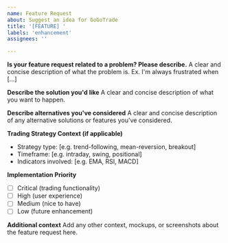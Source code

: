 ```yaml
---
name: Feature Request
about: Suggest an idea for GoGoTrade
title: '[FEATURE] '
labels: 'enhancement'
assignees: ''

---
```


**Is your feature request related to a problem? Please describe.**
A clear and concise description of what the problem is. Ex. I'm always frustrated when [...]

**Describe the solution you'd like**
A clear and concise description of what you want to happen.

**Describe alternatives you've considered**
A clear and concise description of any alternative solutions or features you've considered.

**Trading Strategy Context (if applicable)**
- Strategy type: [e.g. trend-following, mean-reversion, breakout]
- Timeframe: [e.g. intraday, swing, positional]
- Indicators involved: [e.g. EMA, RSI, MACD]

**Implementation Priority**
- [ ] Critical (trading functionality)
- [ ] High (user experience)
- [ ] Medium (nice to have)
- [ ] Low (future enhancement)

**Additional context**
Add any other context, mockups, or screenshots about the feature request here.
